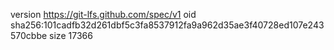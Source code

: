 version https://git-lfs.github.com/spec/v1
oid sha256:101cadfb32d261dbf5c3fa8537912fa9a962d35ae3f40728ed107e243570cbbe
size 17366

